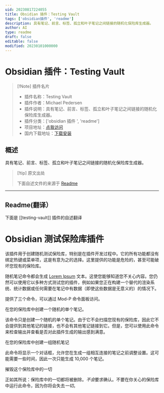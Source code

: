 ```yaml
---
uid: 20230817224055
title: Obsidian 插件：Testing Vault
tags: ['obsidian插件', 'readme']
description: 具有笔记、前言、标签、孤立和叶子笔记之间链接的随机化保险库生成器。
author: AI
type: readme
draft: false
editable: false
modified: 20230101000000
---
```


# Obsidian 插件：Testing Vault

> [!Note] 插件名片
> - 插件名称：Testing Vault
> - 插件作者：Michael Pedersen
> - 插件说明：具有笔记、前言、标签、孤立和叶子笔记之间链接的随机化保险库生成器。
> - 插件分类：['obsidian 插件 ', 'readme']
> - 项目地址：[点我访问](https://github.com/pedersen/obsidian-testing-vault)
> - 国内下载地址：[下载安装](https://pkmer.cn/products/plugin/pluginMarket/?testing-vault)

## 概述

具有笔记、前言、标签、孤立和叶子笔记之间链接的随机化保险库生成器。

> [!tip] 原文出处
>
>下面自述文件的来源于 [Readme](https://ghproxy.net/https://raw.githubusercontent.com/pedersen/obsidian-testing-vault/master/README.md)

---

## Readme(翻译）

下面是 [[testing-vault]] 插件的自述翻译

# Obsidian 测试保险库插件

该插件用于创建随机测试保险库，特别是在插件开发过程中。它的所有功能都没有绑定热键或菜单项，这是有意为之的选择。这里提供的功能是危险的，甚至可能破坏您现有的保险库。

随机笔记命令都会生成 [Lorem Ipsum](https://www.lipsum.com/) 文本。这使您能够知道您不关心内容。您仍然可以使用它以多种方式测试您的插件，例如如果您正在构建一个替代的渲染系统、统计数据或任何需要在笔记中有数据（即使这些数据是无意义的）的情况下。

提供了三个命令，可以通过 Mod-P 命令面板访问。

在您的保险库中创建一个随机的单个笔记。

该命令只是创建一个随机的单个笔记。由于它不会扫描您现有的保险库，因此它不会提供到其他笔记的链接，也不会有其他笔记链接到它。但是，您可以使用此命令来检查输出并查看是否对此插件生成的输出感到满意。

在您的保险库中创建一组随机笔记

此命令将显示一个对话框，允许您在生成一组相互连接的笔记之前调整设置。这可能需要一些时间，因此一次只能生成 10,000 个笔记。

摧毁这个保险库中的一切

正如其所说：保险库中的一切都将被删除。*不会*要求确认。不要在你关心的保险库中运行此命令，因为你将会失去*一切*。
